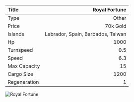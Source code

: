 |Title        | Royal Fortune    
|:-|-:
|Type         | Other           
|Price        | 70k Gold    
|Islands      | Labrador, Spain, Barbados, Taiwan
|Hp           | 1000
|Turnspeed    | 0.5
|Speed        | 6.3
|Max Capacity | 15
|Cargo Size   | 1200
|Regeneration | 1

<img src="assets/img/royalFortune.png" alt="Royal Fortune">
